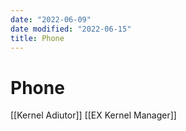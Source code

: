```yaml
---
date: "2022-06-09"
date modified: "2022-06-15"
title: Phone
---
```


# Phone
[[Kernel Adiutor]]
[[EX Kernel Manager]]
